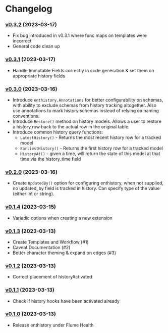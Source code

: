 # Changelog

### [v0.3.2](https://github.com/flume/enthistory/compare/v0.3.1...v0.3.2) (2023-03-17)

* Fix bug introduced in v0.3.1 where func maps on templates were incorrect
* General code clean up

### [v0.3.1](https://github.com/flume/enthistory/compare/v0.3.0...v0.3.1) (2023-03-17)

* Handle Immutable Fields correctly in code generation & set them on appropriate history fields

### [v0.3.0](https://github.com/flume/enthistory/compare/v0.2.0...v0.3.0) (2023-03-16)

* Introduce `enthistory.Annotations` for better configurability on schemas, with ability to exclude
schemas from history tracking altogether. Also use annotations to mark history schemas instead of relying
on naming conventions.
* Introduce `Restore()` method on history models. Allows a user to restore a history row back to the actual
row in the original table. 
* Introduce common history query functions:
  * `LatestHistory()` - Returns the most recent history row for a tracked model
  * `EarliestHistory()` - Returns the first history row for a tracked model
  * `HistoryAt()` - given a time, will return the state of this model at that time via 
  the history_time field

### [v0.2.0](https://github.com/flume/enthistory/compare/v0.1.4...v0.2.0) (2023-03-16)

* Create `UpdatedBy()` option for configuring enthistory, when not supplied, no updated_by
field is tracked in history. Can specify type of the value (either int or string).

### [v0.1.4](https://github.com/flume/enthistory/compare/v0.1.3...v0.1.4) (2023-03-15)

* Variadic options when creating a new extension

### [v0.1.3](https://github.com/flume/enthistory/compare/v0.1.2...v0.1.3) (2023-03-13)

* Create Templates and Workflow (#1)
* Caveat Documentation (#2)
* Better character theming & expand on edges (#3)

### [v0.1.2](https://github.com/flume/enthistory/compare/v0.1.1...v0.1.2) (2023-03-13)

* Correct placement of historyActivated

### [v0.1.1](https://github.com/flume/enthistory/compare/v0.1.0...v0.1.1) (2023-03-13)

* Check if history hooks have been activated already

### [v0.1.0](https://github.com/flume/enthistory/compare/2aad2099edc62162830d9fc780c46e9e243f32cf...v0.1.0) (2023-03-13)

* Release enthistory under Flume Health
